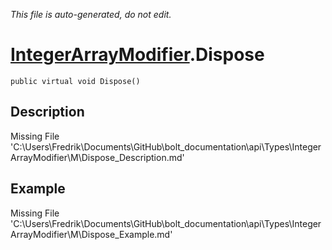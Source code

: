 *This file is auto-generated, do not edit.*

# [IntegerArrayModifier](Types/IntegerArrayModifier.md).Dispose
`public virtual void Dispose()`
## Description
Missing File 'C:\Users\Fredrik\Documents\GitHub\bolt_documentation\api\Types\IntegerArrayModifier\M\Dispose_Description.md'
## Example
Missing File 'C:\Users\Fredrik\Documents\GitHub\bolt_documentation\api\Types\IntegerArrayModifier\M\Dispose_Example.md'
